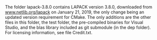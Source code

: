 The folder lapack-3.8.0 contains LAPACK version 3.8.0, downloaded from www.netlib.org/lapack on January 21, 2019, the only change being an updated version requirement for CMake.
The only additions are the other files in this folder, the test folder, the pre-compiled binaries for Visual Studio, and the blas library included as git submodule (in the dep folder).
For licensing information, see file Credit.txt.
